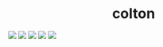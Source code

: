 <h1 align="center">
  colton
</h1>
<img src="https://img.shields.io/badge/colton-creating-lightgrey)](https://quantumrevo.github.io/colton">
<img src="https://img.shields.io/badge/QUINN-Active-brightgreen)](https://curly-dollop-y2wr1oe.pages.github.io">
<img src="https://img.shields.io/badge/-Quantum%20Network%20Admin-blueviolet">
<img src="https://github.com/hahwul/MobileHackersWeapons/workflows/Build/badge.svg">
<img src="https://github.com/hahwul/MobileHackersWeapons/workflows/CodeQL/badge.svg">
